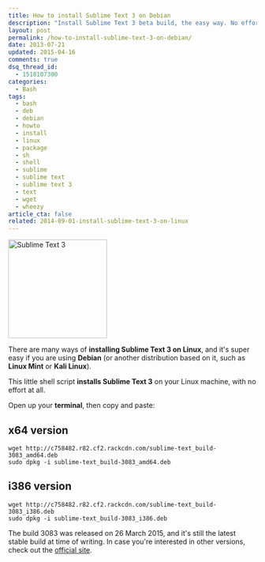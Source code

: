 ```yaml
---
title: How to install Sublime Text 3 on Debian
description: "Install Sublime Text 3 beta build, the easy way. No effort at all, requires only 30 seconds."
layout: post
permalink: /how-to-install-sublime-text-3-on-debian/
date: 2013-07-21
updated: 2015-04-16
comments: true
dsq_thread_id:
  - 1518107300
categories:
  - Bash
tags:
  - bash
  - deb
  - debian
  - howto
  - install
  - linux
  - package
  - sh
  - shell
  - sublime
  - sublime text
  - sublime text 3
  - text
  - wget
  - wheezy
article_cta: false
related: 2014-09-01-install-sublime-text-3-on-linux
---
```


<img src="/images/Sublime_Text_Logo.webp" alt="Sublime Text 3" width="200" height="200" class="basic-alignment left" />

There are many ways of **installing Sublime Text 3 on Linux**, and it's super easy if you are using **Debian** (or another distribution based on it, such as **Linux Mint** or **Kali Linux**).

This little shell script **installs Sublime Text 3** on your Linux machine, with no effort at all.

Open up your **terminal**, then copy and paste:

## x64 version

``` shell
wget http://c758482.r82.cf2.rackcdn.com/sublime-text_build-3083_amd64.deb
sudo dpkg -i sublime-text_build-3083_amd64.deb
```

## i386 version

``` shell
wget http://c758482.r82.cf2.rackcdn.com/sublime-text_build-3083_i386.deb
sudo dpkg -i sublime-text_build-3083_i386.deb
```

The build 3083 was released on 26 March 2015, and it's still the latest stable build at time of writing. In case you're interested in other versions, check out the <a rel="external" href="http://www.sublimetext.com/3">official site</a>.
